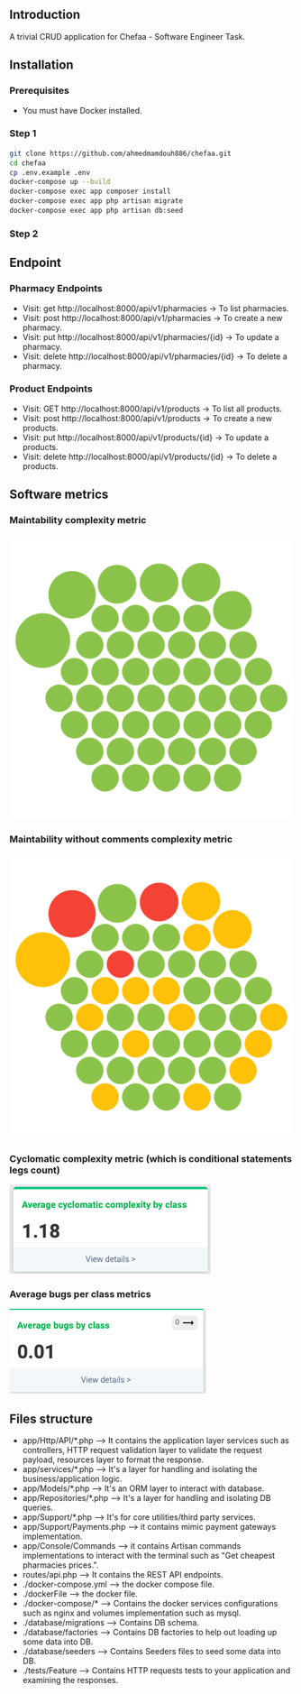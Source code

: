 ## Introduction

A trivial CRUD application for Chefaa - Software Engineer Task.

## Installation

### Prerequisites

* You must have Docker installed.

### Step 1
```bash
git clone https://github.com/ahmedmamdouh886/chefaa.git
cd chefaa
cp .env.example .env
docker-compose up --build
docker-compose exec app composer install
docker-compose exec app php artisan migrate
docker-compose exec app php artisan db:seed
``` 

### Step 2
## Endpoint

### Pharmacy Endpoints
* Visit: get http://localhost:8000/api/v1/pharmacies -> To list pharmacies.
* Visit: post http://localhost:8000/api/v1/pharmacies -> To create a new pharmacy.
* Visit: put http://localhost:8000/api/v1/pharmacies/{id} -> To update a pharmacy.
* Visit: delete http://localhost:8000/api/v1/pharmacies/{id} -> To delete a pharmacy.

### Product Endpoints
* Visit: GET http://localhost:8000/api/v1/products -> To list all products.
* Visit: post http://localhost:8000/api/v1/products -> To create a new products.
* Visit: put http://localhost:8000/api/v1/products/{id} -> To update a products.
* Visit: delete http://localhost:8000/api/v1/products/{id} -> To delete a products.

## Software metrics
### Maintability complexity metric
![Alt text](maintainability-complexity.png?raw=true "Maintability complexity metric")
### Maintability without comments complexity metric
![Alt text](maintainability-without-comments-complexity.png?raw=true "Maintability without comments complexity metric")
### Cyclomatic complexity metric (which is conditional statements legs count)
![Alt text](cyclomatic-complexity.png?raw=true "Cyclomatic complexity metric which is conditional statements legs.")
### Average bugs per class metrics
![Alt text](average-bugs.png?raw=true "Average bugs per class metric.")

## Files structure
* app/Http/API/*.php --> It contains the application layer services such as controllers, HTTP request validation layer to validate the request payload, resources layer to format the response.
* app/services/*.php --> It's a layer for handling and isolating the business/application logic.
* app/Models/*.php --> It's an ORM layer to interact with database.
* app/Repositories/*.php --> It's a layer for handling and isolating DB queries.
* app/Support/*.php --> It's for core utilities/third party services.
* app/Support/Payments.php --> it contains mimic payment gateways implementation.
* app/Console/Commands --> it contains Artisan commands implementations to interact with the terminal such as "Get cheapest pharmacies prices.".
* routes/api.php --> It contains the REST API endpoints.
* ./docker-compose.yml --> the docker compose file.
* ./dockerFile --> the docker file.
* ./docker-compose/* --> Contains the docker services configurations such as nginx and volumes implementation such as mysql.
* ./database/migrations --> Contains DB schema.
* ./database/factories --> Contains DB factories to help out loading up some data into DB.
* ./database/seeders --> Contains Seeders files to seed some data into DB.
* ./tests/Feature --> Contains HTTP requests tests to your application and examining the responses.
